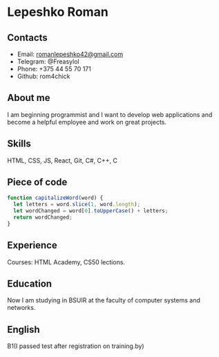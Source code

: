 Lepeshko Roman
========

Contacts
---------
* Email: romanlepeshko42@gmail.com
* Telegram: @Freasylol
* Phone: +375 44 55 70 171
* Github: rom4chick

About me
---------
I am beginning programmist and I want to develop web applications and become a helpful employee and work on great projects.

Skills
---------
HTML, CSS, JS, React, Git, C#, C++, C

Piece of code
-------
```javascript
function capitalizeWord(word) {
  let letters = word.slice(1, word.length); 
  let wordChanged = word[0].toUpperCase() + letters; 
  return wordChanged;
}
```

Experience
------
Courses: HTML Academy, CS50 lections.

Education
----
Now I am studying in BSUIR at the faculty of computer systems and networks.

English
------
B1(I passed test after registration on training.by)



